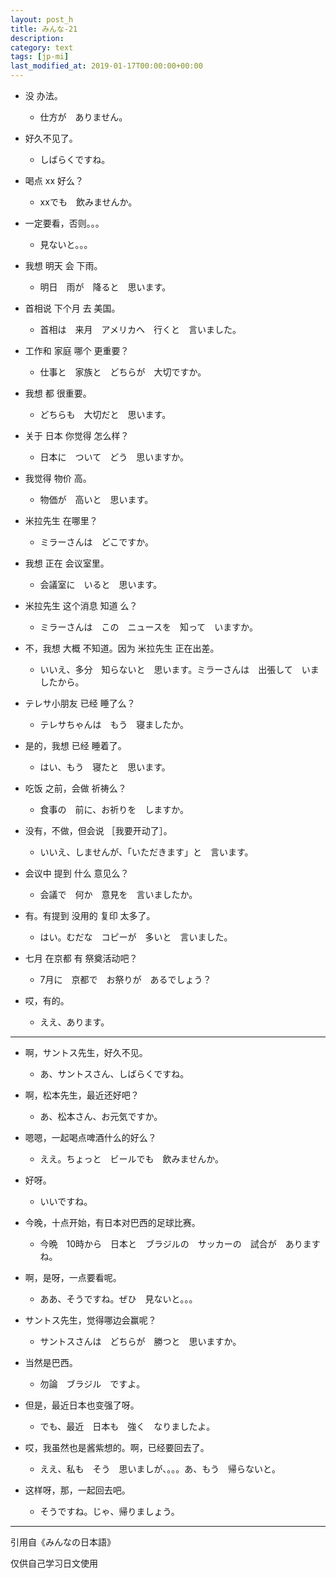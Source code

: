 ```yaml
---
layout: post_h
title: みんな-21
description:
category: text
tags: [jp-mi]
last_modified_at: 2019-01-17T00:00:00+00:00
---
```


- 没 办法。

    - 仕方が　ありません。


- 好久不见了。

    - しばらくですね。


- 喝点 xx 好么？

    - xxでも　飲みませんか。


- 一定要看，否则。。。

    - 見ないと。。。


- 我想 明天 会 下雨。

    - 明日　雨が　降ると　思います。


- 首相说 下个月 去 美国。

    - 首相は　来月　アメリカへ　行くと　言いました。


- 工作和 家庭 哪个 更重要？

    - 仕事と　家族と　どちらが　大切ですか。

- 我想 都 很重要。

    - どちらも　大切だと　思います。


- 关于 日本 你觉得 怎么样？

    - 日本に　ついて　どう　思いますか。

- 我觉得 物价 高。

    - 物価が　高いと　思います。


- 米拉先生 在哪里？

    - ミラーさんは　どこですか。

- 我想 正在 会议室里。

    - 会議室に　いると　思います。


- 米拉先生 这个消息 知道 么？

    - ミラーさんは　この　ニュースを　知って　いますか。

- 不，我想 大概 不知道。因为 米拉先生 正在出差。

    - いいえ、多分　知らないと　思います。ミラーさんは　出張して　いましたから。


- テレサ小朋友 已经 睡了么？

    - テレサちゃんは　もう　寝ましたか。

- 是的，我想 已经 睡着了。

    - はい、もう　寝たと　思います。


- 吃饭 之前，会做 祈祷么？

    - 食事の　前に、お祈りを　しますか。

- 没有，不做，但会说 ［我要开动了］。

    - いいえ、しませんが、「いただきます」と　言います。


- 会议中 提到 什么 意见么？

    - 会議で　何か　意見を　言いましたか。

- 有。有提到 没用的 复印 太多了。

    - はい。むだな　コピーが　多いと　言いました。


- 七月 在京都 有 祭奠活动吧？

    - 7月に　京都で　お祭りが　あるでしょう？

- 哎，有的。

    - ええ、あります。


<hr>


- 啊，サントス先生，好久不见。

    - あ、サントスさん、しばらくですね。

- 啊，松本先生，最近还好吧？

    - あ、松本さん、お元気ですか。

- 嗯嗯，一起喝点啤酒什么的好么？

    - ええ。ちょっと　ビールでも　飲みませんか。

- 好呀。

    - いいですね。

- 今晚，十点开始，有日本对巴西的足球比赛。

    - 今晩　10時から　日本と　ブラジルの　サッカーの　試合が　ありますね。

- 啊，是呀，一点要看呢。

    - ああ、そうですね。ぜひ　見ないと。。。

- サントス先生，觉得哪边会赢呢？

    - サントスさんは　どちらが　勝つと　思いますか。

- 当然是巴西。

    - 勿論　ブラジル　ですよ。

- 但是，最近日本也变强了呀。

    - でも、最近　日本も　強く　なりましたよ。

- 哎，我虽然也是酱紫想的。啊，已经要回去了。

    - ええ、私も　そう　思いましが、。。。あ、もう　帰らないと。

- 这样呀，那，一起回去吧。

    - そうですね。じゃ、帰りましょう。



<hr>

引用自《みんなの日本語》

仅供自己学习日文使用
